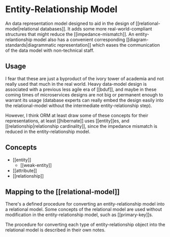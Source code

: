 # Entity-Relationship Model
An data representation model designed to aid in the design of [[relational-model|relational databases]]. It adds some more real-world-compliant structures that might reduce the [[impedance-mismatch]]. An entity-relantionship model also has a convenient corresponding [[diagram-standards|diagrammatic representation]] which eases the communication of the data model with non-technical staff.

## Usage
I fear that these are just a byproduct of the ivory tower of academia and not really used that much in the real world. Heavy data-model design is associated with a previous less agile era of [[bduf]], and maybe in these coming times of microservices designs are not big or permanent enough to warrant its usage (database experts can really embed the design easily into the relational-model without the intermediate entity-relationship step).

However, I think ORM at least draw some of these concepts for their representations, at least [[hibernate]] uses [[entity]]es, and [[relationship|relationship cardinality]], since the impedance mismatch is reduced in the entity-relationship model.

## Concepts
* [[entity]]
  * [[weak-entity]]
* [[attribute]]
* [[relationship]]

## Mapping to the [[relational-model]]
There's a defined procedure for converting an entity-relationship model into a relational model. Some concepts of the relational model are used without modification in the entity-relationship model, such as [[primary-key]]s.

The procedure for converting each type of entity-relationship object into the relational model is described in their own notes.
